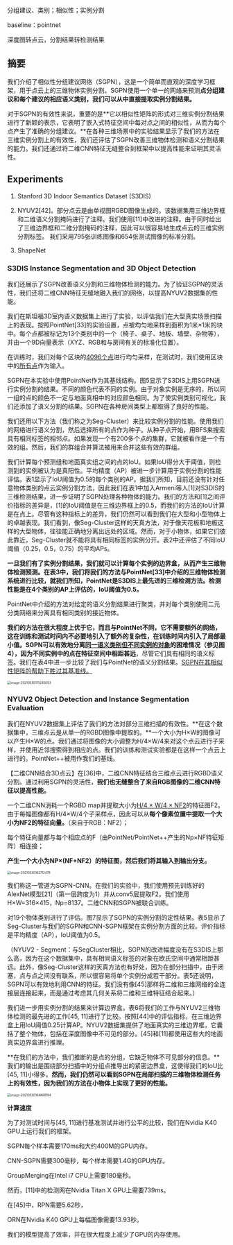 分组建议、类别；相似性；实例分割

baseline：pointnet

深度图转点云，分割结果转检测结果

## 摘要

我们介绍了相似性分组建议网络（SGPN），这是一个简单而直观的深度学习框架，用于点云上的三维物体实例分割。SGPN使用一个单一的网络来预测**点分组建议和每个建议的相应语义类别，我们可以从中直接提取实例分割结果。**

对于SGPN的有效性来说，重要的是**它以相似性矩阵的形式对三维实例分割结果进行了新颖的表示，它表明了嵌入式特征空间中每对点之间的相似性，从而为每个点产生了准确的分组建议。**在各种三维场景中的实验结果显示了我们的方法在三维实例分割上的有效性，我们还评估了SGPN改善三维物体检测和语义分割结果的能力。我们还通过将二维CNN特征无缝整合到框架中以提高性能来证明其灵活性。



## Experiments

1. Stanford 3D Indoor Semantics Dataset (S3DIS)

2. NYUV2[42]。部分点云是由单视图RGBD图像生成的。该数据集用三维边界框和二维语义分割掩码进行了注释。我们使用[11]中改进的注释。由于同时给出了三维边界框和二维分割掩码的注释，因此可以很容易地生成点云的三维实例分割标签。 我们采用795张训练图像和654张测试图像的标准分割。
3. ShapeNet

### S3DIS Instance Segmentation and 3D Object Detection

我们还展示了SGPN改善语义分割和三维物体检测的能力。为了验证SGPN的灵活性，我们还将二维CNN特征无缝地融入我们的网络，以提高NYUV2数据集的性能。

我们在斯坦福3D室内语义数据集上进行了实验，以评估我们在大型真实场景扫描上的表现。按照PointNet[33]的实验设置，点被均匀地采样到面积为1米×1米的块中。每个点都被标记为13个类别中的一个（椅子、桌子、地板、墙壁、杂物等），并由一个9D向量表示（XYZ、RGB和与房间有关的标准化位置）。

在训练时，我们对每个区块的<u>4096个点</u>进行均匀采样，在测试时，我们使用区块中的<u>所有点</u>作为输入。

SGPN在本实验中使用PointNet作为其基线结构。图5显示了S3DIS上用SGPN进行实例分割的结果。不同的颜色代表不同的实例。由于对象实例是无序的，所以同一组的点的颜色不一定与地面真相中的对应颜色相同。为了使实例类别可视化，我们还添加了语义分割的结果。SGPN在各种房间类型上都取得了良好的性能。

我们还用以下方法（我们称之为Seg-Cluster）来比较实例分割的性能。使用我们的网络进行语义分割，然后选择所有的点作为种子。从种子点开始，用BFS来搜索具有相同标签的相邻点。如果发现一个有200多个点的集群，它就被看作是一个有效的组。然后，我们的群组合并算法被用来合并这些有效的群组。

我们计算每个预测组和地面真实组之间的点的IoU。如果IoU得分大于阈值，则检测到的实例被认为是真阳性。平均精度（AP）被进一步计算用于实例分割的性能评估。表1显示了IoU阈值为0.5的每个类别的AP。据我们所知，目前还没有针对任意物体类别的点云实例分割方法，因此我们在表1中加入Armeni等人[1]对S3DIS的三维检测结果，进一步证明了SGPN处理各种物体的能力。我们的方法和[1]之间评价指标的差异是，[1]的IoU阈值是在三维边界框上的0.5，而我们的方法的IoU计算是在点上。尽管有这种指标上的差异，我们仍然可以看到我们在大型和小型物体上的卓越表现。我们看到，像Seg-Cluster这样的天真方法，对于像天花板和地板这样的大型物体，往往能正确地分离出远处的区域。然而，对于小物体，如果它们彼此靠近，Seg-Cluster就不能将具有相同标签的实例分开。表2中还评估了不同IoU阈值（0.25，0.5，0.75）的平均APs。

**一旦我们有了实例分割结果，我们就可以计算每个实例的边界盒，从而产生三维物体检测预测。在表3中，我们将我们的方法与PointNet[33]中介绍的三维物体检测系统进行比较，就我们所知，PointNet是S3DIS上最先进的三维检测方法。检测性能是在4个类别的AP上评估的，IoU阈值为0.5。**

PointNet中介绍的方法对给定的语义分割结果进行聚类，并对每个类别使用二元分类网络来分离具有相同类别的接近物体。

**我们的方法在很大程度上优于它，而且与PointNet不同，它不需要额外的网络，这在训练和测试时间内不必要地引入了额外的复杂性，在训练时间内引入了局部最小值。**SGPN可以有效地分离<u>同一语义类别但不同实例的对象</u>的困难情况（参见图4），因为**不同实例中的点在特征空间中相距甚远**，尽管它们具有相同的语义标签。我们在表4中进一步比较了我们与PointNet的语义分割结果。<u>SGPN在其相似性矩阵的帮助下胜过其基准线。</u>

<img src="https://oj84-1259326782.cos.ap-chengdu.myqcloud.com/uPic/2021/05_30_image-20210530175243053.png" alt="image-20210530175243053" style="zoom:50%;" />

### NYUV2 Object Detection and Instance Segmentation Evaluation

我们在NYUV2数据集上评估了我们的方法对部分三维扫描的有效性。**在这个数据集中，三维点云是从单一的RGBD图像中提取的。**一个大小为H×W的图像可以产生H×W的点。我们通过将图像的大小调整为H/4×W/4来对这个点云进行子采样，并使用近邻搜索得到相应的点。我们的训练和测试实验都是在这样一个点云上进行的。PointNet++被用作我们的基线。

【二维CNN结合3D点云】在[36]中，二维CNN特征结合三维点云进行RGBD语义分割。通过利用SGPN的灵活性，**我们也无缝整合了来自RGB图像的二维CNN特征以提高性能。**

一个二维CNN消耗一个RGBD map并提取大小为<u>H/4 × W/4 × NF2</u>的特征图F2。由于每幅图像都有H/4×W/4个子采样点，因此可以从**每个像素位置中提取一个大小为NF2的特征向量。**（来自于RGB：NF2）；

每个特征向量都与每个相应点的F（由PointNet/PointNet++产生的Np×NF特征矩阵）相连接；

**产生一个大小为NP×(NF+NF2）的特征图，然后我们将其输入到输出分支。**

<img src="https://oj84-1259326782.cos.ap-chengdu.myqcloud.com/uPic/2021/05_30_image-20210530182712478.png" alt="image-20210530182712478" style="zoom:50%;" />

我们称这一管道为SGPN-CNN。在我们的实验中，我们使用预先训练好的AlexNet模型[21]（第一层跨度为1）并从conv5层提取F2。我们使用H×W=316×415，Np=8137。二维CNN和SGPN被联合训练。

对19个物体类别进行了评估。图7显示了SGPN的实例分割的定性结果。表5显示了Seg-Cluster与我们的SGPN和CNN-SGPN框架在实例分割方面的比较。评价指标是平均精度（AP），IoU阈值为0.5。

（NYUV2 - Segment：与SegCluster相比，SGPN的改进幅度没有在S3DIS上那么高，因为在这个数据集中，具有相同语义标签的对象在欧氏空间中通常相距甚远。此外，像Seg-Cluster这样的天真方法也有好处，因为在部分扫描中，由于闭塞，点与点之间没有联系，所以很容易将单个实例分成若干部分。表5还说明，SGPN可以有效地利用CNN的特征。我们没有像[45]那样将二维和三维网络的全连接层连接起来，而是通过考虑其几何关系将二维和三维特征结合起来。）

我们进一步用实例分割的结果来计算边界盒。表6将我们的工作与NYUV2三维物体检测的最先进的工作[45, 11]进行了比较。按照[44]中的评估指标，在三维边界盒上用IoU阈值0.25计算AP。NYUV2数据集提供了地面真实的三维边界框，它囊括了整个物体，包括在深度图像中不可见的部分。[45]和[11]都使用这些大的地面真实边界盒进行推理。

**在我们的方法中，我们推断的是点的分组，它缺乏物体不可见部分的信息。**我们的输出是围绕部分扫描中的分组点推导出的紧密边界盒，这使得我们的IoU比[45, 11]小得多。**然而，我们仍然可以看到SGPN在局部扫描的三维物体检测任务上的有效性，因为我们的方法在小物体上实现了更好的性能。**

<img src="https://oj84-1259326782.cos.ap-chengdu.myqcloud.com/uPic/2021/05_30_image-20210530184809194.png" alt="image-20210530184809194" style="zoom:50%;" />

**计算速度** 

为了对测试时间与[45, 11]进行基准测试并进行公平的比较，我们在Nvidia K40 GPU上运行我们的框架。

SGPN每个样本需要170ms和大约400M的GPU内存。

CNN-SGPN需要300毫秒，每个样本需要1.4G的GPU内存。

GroupMerging在Intel i7 CPU上需要180毫秒。

然而，[11]中的检测网在Nvidia Titan X GPU上需要739ms。

在[45]中，RPN需要5.62秒，

ORN在Nvidia K40 GPU上每幅图像需要13.93秒。

我们的模型提高了效率，并在很大程度上减少了GPU的内存使用。